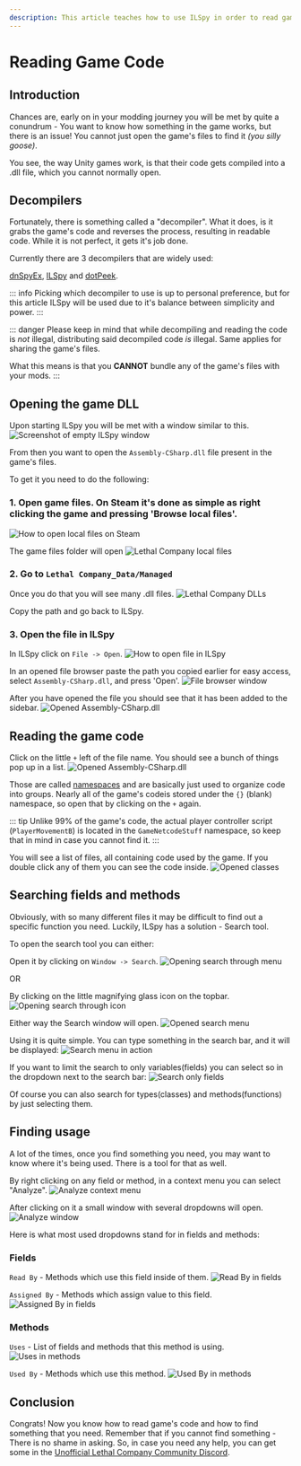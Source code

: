 ```yaml
---
description: This article teaches how to use ILSpy in order to read game's code
---
```


# Reading Game Code
## Introduction
Chances are, early on in your modding journey you will be met by quite a conundrum - You want to know how something in the game works, but there is an issue! You cannot just open the game's files to find it *(you silly goose)*. 

You see, the way Unity games work, is that their code gets compiled into a .dll file, which you cannot normally open. 

## Decompilers
Fortunately, there is something called a "decompiler". What it does, is it grabs the game's code and reverses the process, resulting in readable code. While it is not perfect, it gets it's job done.

Currently there are 3 decompilers that are widely used:

[dnSpyEx](https://github.com/dnSpyEx/dnSpy), [ILSpy](https://github.com/icsharpcode/ILSpy) and [dotPeek](https://www.jetbrains.com/decompiler/). 

::: info
Picking which decompiler to use is up to personal preference, but for this article ILSpy will be used due to it's balance between simplicity and power.
:::

::: danger
Please keep in mind that while decompiling and reading the code is *not* illegal, distributing said decompiled code *is* illegal. Same applies for sharing the game's files. 

What this means is that you **CANNOT** bundle any of the game's files with your mods.
:::

## Opening the game DLL
Upon starting ILSpy you will be met with a window similar to this.
![Screenshot of empty ILSpy window](/images/reading-game-code/ilspy-window.png)

From then you want to open the `Assembly-CSharp.dll` file present in the game's files. 

To get it you need to do the following:
### 1. Open game files. On Steam it's done as simple as right clicking the game and pressing 'Browse local files'.
![How to open local files on Steam](/images/reading-game-code/opening-local-files.png)

The game files folder will open
![Lethal Company local files](/images/reading-game-code/lc-game-folder.png)

### 2. Go to `Lethal Company_Data/Managed`

Once you do that you will see many .dll files.
![Lethal Company DLLs](/images/reading-game-code/lc-dlls.png)

Copy the path and go back to ILSpy.

### 3. Open the file in ILSpy

In ILSpy click on `File -> Open`.
![How to open file in ILSpy](/images/reading-game-code/ilspy-open.png)

In an opened file browser paste the path you copied earlier for easy access, select `Assembly-CSharp.dll`, and press 'Open'. 
![File browser window](/images/reading-game-code/opened-folder.png)

After you have opened the file you should see that it has been added to the sidebar.
![Opened Assembly-CSharp.dll](/images/reading-game-code/opened-asc-in-ilspy.png)

## Reading the game code
Click on the little `+` left of the file name. You should see a bunch of things pop up in a list.
![Opened Assembly-CSharp.dll](/images/reading-game-code/namespaces.png)

Those are called [namespaces](https://learn.microsoft.com/en-us/dotnet/csharp/fundamentals/types/namespaces) and are basically just used to organize code into groups. Nearly all of the game's codeis stored under the `{}` (blank) namespace, so open that by clicking on the `+` again.

::: tip
Unlike 99% of the game's code, the actual player controller script (`PlayerMovementB`) is located in the `GameNetcodeStuff` namespace, so keep that in mind in case you cannot find it.
:::

You will see a list of files, all containing code used by the game. If you double click any of them you can see the code inside.
![Opened classes](/images/reading-game-code/so-many-classes.png)

## Searching fields and methods
Obviously, with so many different files it may be difficult to find out a specific function you need. Luckily, ILSpy has a solution - Search tool.

To open the search tool you can either:

Open it by clicking on `Window -> Search`.
![Opening search through menu](/images/reading-game-code/window-search.png)

OR

By clicking on the little magnifying glass icon on the topbar.
![Opening search through icon](/images/reading-game-code/glass-icon.png)

Either way the Search window will open.
![Opened search menu](/images/reading-game-code/opened-search.png)

Using it is quite simple. You can type something in the search bar, and it will be displayed:
![Search menu in action](/images/reading-game-code/search-in-action.png)

If you want to limit the search to only variables(fields) you can select so in the dropdown next to the search bar:
![Search only fields](/images/reading-game-code/only-fields.png)

Of course you can also search for types(classes) and methods(functions) by just selecting them.

## Finding usage
A lot of the times, once you find something you need, you may want to know where it's being used. There is a tool for that as well.

By right clicking on any field or method, in a context menu you can select "Analyze".
![Analyze context menu](/images/reading-game-code/analyze-context.png)

After clicking on it a small window with several dropdowns will open.
![Analyze window](/images/reading-game-code/analyze-window.png)

Here is what most used dropdowns stand for in fields and methods:

### Fields

`Read By` - Methods which use this field inside of them.
![Read By in fields](/images/reading-game-code/field-readby.png)

`Assigned By` - Methods which assign value to this field.
![Assigned By in fields](/images/reading-game-code/field-assignedby.png)

### Methods
`Uses` - List of fields and methods that this method is using.
![Uses in methods](/images/reading-game-code/methods-uses.png)

`Used By` - Methods which use this method.
![Used By in methods](/images/reading-game-code/methods-usedby.png)

## Conclusion
Congrats! Now you know how to read game's code and how to find something that you need. Remember that if you cannot find something - There is no shame in asking. So, in case you need any help, you can get some in the [Unofficial Lethal Company Community Discord](https://discord.gg/nYcQFEpXfU).
